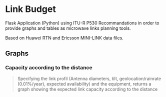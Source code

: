 # Link Budget

Flask Application (Python) using ITU-R P530 Recommandations in order to provide graphs and tables as microwave links planning tools.

Based on Huawei RTN and Ericsson MINI-LINK data files.

## Graphs

### Capacity according to the distance 
  >Specifying the link profil (Antenna diameters, tilt, geolocation/rainrate (0.01%/year), expected availability) and the equipment, returns a graph showing the expected link capacity according to the distance
